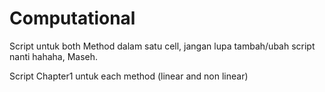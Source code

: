 # Computational

Script untuk both Method dalam satu cell, jangan lupa tambah/ubah script nanti hahaha, Maseh.

Script Chapter1 untuk each method (linear and non linear)
